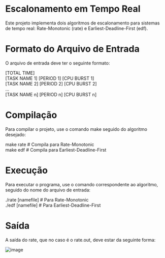 # Escalonamento em Tempo Real
Este projeto implementa dois algoritmos de escalonamento para sistemas de tempo real: Rate-Monotonic (rate) e Earliest-Deadline-First (edf).

# Formato do Arquivo de Entrada
O arquivo de entrada deve ter o seguinte formato: <br>

[TOTAL TIME] <br>
[TASK NAME 1] [PERIOD 1] [CPU BURST 1] <br>
[TASK NAME 2] [PERIOD 2] [CPU BURST 2] <br>
... <br>
[TASK NAME n] [PERIOD n] [CPU BURST n] <br>


# Compilação
Para compilar o projeto, use o comando make seguido do algoritmo desejado: <br>

make rate  # Compila para Rate-Monotonic <br>
make edf   # Compila para Earliest-Deadline-First <br>


# Execução
Para executar o programa, use o comando correspondente ao algoritmo, seguido do nome do arquivo de entrada: <br>

./rate [namefile]  # Para Rate-Monotonic <br>
./edf [namefile]   # Para Earliest-Deadline-First <br>

# Saída
A saída do rate, que no caso é o rate.out, deve estar da seguinte forma:

![image](https://github.com/Malucoimbr/cpu-scheduling/assets/98840187/7ac98e3a-4783-476d-8ee9-5b4b8206dc3e)


